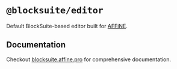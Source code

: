 # `@blocksuite/editor`

Default BlockSuite-based editor built for [AFFiNE](https://affine.pro).

## Documentation

Checkout [blocksuite.affine.pro](https://blocksuite.affine.pro/) for comprehensive documentation.
